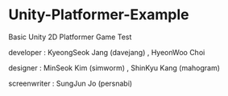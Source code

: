 # Unity-Platformer-Example
Basic Unity 2D Platformer Game Test

developer : KyeongSeok Jang (davejang) , HyeonWoo Choi

designer : MinSeok Kim (simworm) , ShinKyu Kang (mahogram)

screenwriter : SungJun Jo (persnabi)
